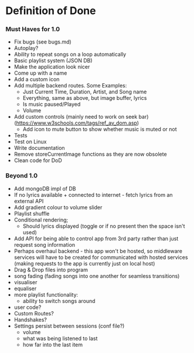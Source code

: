 # Definition of Done

### Must Haves for 1.0

- Fix bugs (see bugs.md)
- Autoplay?
- Ability to repeat songs on a loop automatically
- Basic playlist system (JSON DB)
- Make the application look nicer
- Come up with a name
- Add a custom icon
- Add multiple backend routes. Some Examples:
  - Just Current Time, Duration, Artist, and Song name
  - Everything, same as above, but image buffer, lyrics
  - Is music paused/Played
  - Volume
- Add custom controls (mainly need to work on seek bar) (https://www.w3schools.com/tags/ref_av_dom.asp)
  - Add icon to mute button to show whether music is muted or not
- Tests
- Test on Linux
- Write documentation
- Remove storeCurrentImage functions as they are now obsolete
- Clean code for DoD

### Beyond 1.0

- Add mongoDB impl of DB
- If no lyrics available + connected to internet - fetch lyrics from an external API
- Add gradient colour to volume slider
- Playlist shuffle
- Conditional rendering;
  - Should lyrics displayed (toggle or if no present then the space isn't used)
- Add API for being able to control app from 3rd party rather than just request song information
- Perhaps overhaul backend - this app won't be hosted, so middleware services will have to be created for communicated with hosted services (making requests to the app is currently just on local host)
- Drag & Drop files into program
- song fading (fading songs into one another for seamless transitions)
- visualiser 
- equaliser
- more playlist functionality:
  - ability to switch songs around
- user code?
- Custom Routes?
- Handshakes?
- Settings persist between sessions (conf file?)
  - volume
  - what was being listened to last
  - how far into the last item 